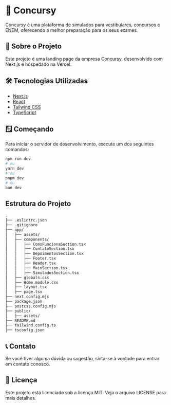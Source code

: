 # 🚀 Concursy

Concursy é uma plataforma de simulados para vestibulares, concursos e ENEM, oferecendo a melhor preparação para os seus exames.

## 📝 Sobre o Projeto

Este projeto é uma landing page da empresa Concursy, desenvolvido com Next.js e hospedado na Vercel.

## 🛠️ Tecnologias Utilizadas

- [Next.js](https://nextjs.org/)
- [React](https://reactjs.org/)
- [Tailwind CSS](https://tailwindcss.com/)
- [TypeScript](https://www.typescriptlang.org/)

## 🪟 Começando

Para iniciar o servidor de desenvolvimento, execute um dos seguintes comandos:

```bash
npm run dev
# ou
yarn dev
# ou
pnpm dev
# ou
bun dev
```

## Estrutura do Projeto

```markdown
.
├── .eslintrc.json
├── .gitignore
├── app/
│   ├── assets/
│   ├── components/
│   │   ├── ComoFuncionaSection.tsx
│   │   ├── ContatoSection.tsx
│   │   ├── DepoimentosSection.tsx
│   │   ├── Footer.tsx
│   │   ├── Header.tsx
│   │   ├── MainSection.tsx
│   │   ├── SimuladosSection.tsx
│   ├── globals.css
│   ├── Home.module.css
│   ├── layout.tsx
│   ├── page.tsx
├── next.config.mjs
├── package.json
├── postcss.config.mjs
├── public/
│   ├── assets/
├── README.md
├── tailwind.config.ts
├── tsconfig.json
```

## 📞 Contato
Se você tiver alguma dúvida ou sugestão, sinta-se à vontade para entrar em contato conosco.

## 📝 Licença
Este projeto está licenciado sob a licença MIT. Veja o arquivo LICENSE para mais detalhes.
